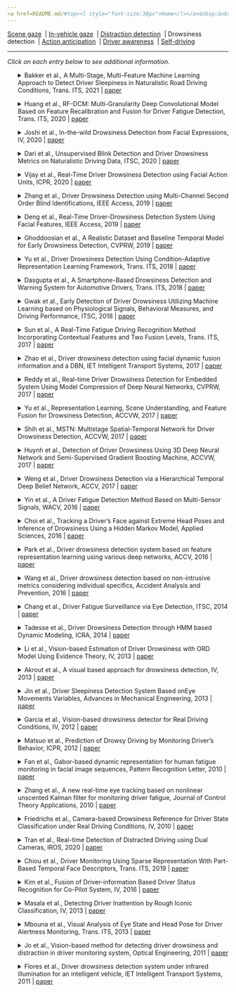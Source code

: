 ```yaml
---
<a href=README.md/#top><l style="font-size:30px">Home</l></a>&nbsp;&nbsp;| <a href=behavioral.md><l style="font-size:30px">Behavioral</l></a>&nbsp;&nbsp;| <l style="font-size:35px">Applications</l>&nbsp;&nbsp;| <a href=datasets.md><l style="font-size:30px">Datasets</l></a>&nbsp;&nbsp;
---
```


[Scene gaze](scene_gaze.md)&nbsp;&nbsp;| [In-vehicle gaze](in-vehicle_gaze.md)&nbsp;&nbsp;| [Distraction detection](distraction_detection.md)&nbsp;&nbsp;| Drowsiness detection&nbsp;&nbsp;| [Action anticipation](action_anticipation.md)&nbsp;&nbsp;| [Driver awareness](driver_awareness.md)&nbsp;&nbsp;| [Self-driving](self-driving.md)&nbsp;&nbsp;
___
*Click on each entry below to see additional information.*
<ul><a name=2021_T-ITS_Bakker></a>
<details close>
<summary>Bakker et al., A Multi-Stage, Multi-Feature Machine Learning Approach to Detect Driver Sleepiness in Naturalistic Road Driving Conditions, Trans. ITS, 2021 | <a href=https://doi.org/10.1109/TITS.2021.3090272>paper</a></summary>
<ul>
Dataset(s): private
</ul>
<ul>
<pre>
@article{2021_T-ITS_Bakker,
    author = {Bakker, Bram and Zab{\l}ocki, Bartosz and Baker, Angela and Riethmeister, Vanessa and Marx, Bernd and Iyer, Girish and Anund, Anna and Ahlstr{\"o}m, Christer},
    title = "A multi-stage, multi-feature machine learning approach to detect driver sleepiness in naturalistic road driving conditions",
    journal = "IEEE Transactions on Intelligent Transportation Systems",
    year = "2021"
}
</pre>
</ul>
</ul>
<ul><a name=2020_T-ITS_Huang></a>
<details close>
<summary>Huang et al., RF-DCM: Multi-Granularity Deep Convolutional Model Based on Feature Recalibration and Fusion for Driver Fatigue Detection, Trans. ITS, 2020 | <a href=https://doi.org/10.1109/TITS.2020.3017513>paper</a></summary>
<ul>
Dataset(s): <a href=datasets.md#DDD>DDD</a>
</ul>
<ul>
<pre>
@article{2020_T-ITS_Huang,
    author = "Huang, Rui and Wang, Yan and Li, Zijian and Lei, Zeyu and Xu, Yufan",
    title = "RF-DCM: Multi-Granularity Deep Convolutional Model Based on Feature Recalibration and Fusion for Driver Fatigue Detection",
    journal = "IEEE Transactions on Intelligent Transportation Systems",
    year = "2020"
}
</pre>
</ul>
</ul>
<ul><a name=2020_IV_Joshi></a>
<details close>
<summary>Joshi et al., In-the-wild Drowsiness Detection from Facial Expressions, IV, 2020 | <a href=https://doi.org/10.1109/IV47402.2020.9304579>paper</a></summary>
<ul>
Dataset(s): private
</ul>
<ul>
<pre>
@inproceedings{2020_IV_Joshi,
    author = "Joshi, Ajjen and Kyal, Survi and Banerjee, Sandipan and Mishra, Taniya",
    title = "In-the-wild drowsiness detection from facial expressions",
    booktitle = "IV",
    year = "2020"
}
</pre>
</ul>
</ul>
<ul><a name=2020_ITSC_Dari></a>
<details close>
<summary>Dari et al., Unsupervised Blink Detection and Driver Drowsiness Metrics on Naturalistic Driving Data, ITSC, 2020 | <a href=https://doi.org/10.1109/ITSC45102.2020.9294686>paper</a></summary>
<ul>
Dataset(s): private
</ul>
<ul>
<pre>
@inproceedings{2020_ITSC_Dari,
    author = "Dari, Simone and Epple, Nico and Protschky, Valentin",
    title = "Unsupervised Blink Detection and Driver Drowsiness Metrics on Naturalistic Driving Data",
    booktitle = "ITSC",
    year = "2020"
}
</pre>
</ul>
</ul>
<ul><a name=2020_ICPR_Vijay></a>
<details close>
<summary>Vijay et al., Real-Time Driver Drowsiness Detection using Facial Action Units, ICPR, 2020 | <a href=https://doi.org/10.1109/ICPR48806.2021.9412288>paper</a></summary>
<ul>
Dataset(s): <a href=datasets.md#DDD>DDD</a>
</ul>
<ul>
<pre>
@inproceedings{2020_ICPR_Vijay,
    author = "Vijay, Malaika and Vinayak, Nandagopal Netrakanti and Nunna, Maanvi and Natarajan, Subramanyam",
    title = "Real-Time Driver Drowsiness Detection using Facial Action Units",
    booktitle = "ICPR",
    year = "2021"
}
</pre>
</ul>
</ul>
<ul><a name=2019_IEEEAccess_Zhang></a>
<details close>
<summary>Zhang et al., Driver Drowsiness Detection using Multi-Channel Second Order Blind Identifications, IEEE Access, 2019 | <a href=https://doi.org/10.1109/ACCESS.2019.2891971>paper</a></summary>
<ul>
Dataset(s): private
</ul>
<ul>
<pre>
@article{2019_IEEEAccess_Zhang,
    author = "Zhang, Chao and Wu, Xiaopei and Zheng, Xi and Yu, Shui",
    title = "Driver drowsiness detection using multi-channel second order blind identifications",
    journal = "IEEE Access",
    volume = "7",
    pages = "11829--11843",
    year = "2019",
    publisher = "IEEE"
}
</pre>
</ul>
</ul>
<ul><a name=2019_IEEEAccess_Deng></a>
<details close>
<summary>Deng et al., Real-Time Driver-Drowsiness Detection System Using Facial Features, IEEE Access, 2019 | <a href=https://doi.org/10.1109/ACCESS.2019.2936663>paper</a></summary>
<ul>
Dataset(s): private
</ul>
<ul>
<pre>
@article{2019_IEEEAccess_Deng,
    author = "Deng, Wanghua and Wu, Ruoxue",
    title = "Real-time driver-drowsiness detection system using facial features",
    journal = "IEEE Access",
    volume = "7",
    pages = "118727--118738",
    year = "2019",
    publisher = "IEEE"
}
</pre>
</ul>
</ul>
<ul><a name=2019_CVPRW_Ghoddoosian></a>
<details close>
<summary>Ghoddoosian et al., A Realistic Dataset and Baseline Temporal Model for Early Drowsiness Detection, CVPRW, 2019 | <a href=https://openaccess.thecvf.com/content_CVPRW_2019/papers/AMFG/Ghoddoosian_A_Realistic_Dataset_and_Baseline_Temporal_Model_for_Early_Drowsiness_CVPRW_2019_paper.pdf>paper</a></summary>
<ul>
Dataset(s): <a href=datasets.md#RLDD>RLDD</a>
</ul>
<ul>
<pre>
@inproceedings{2019_CVPRW_Ghoddoosian,
    author = "Ghoddoosian, Reza and Galib, Marnim and Athitsos, Vassilis",
    title = "A realistic dataset and baseline temporal model for early drowsiness detection",
    booktitle = "CVPRW",
    year = "2019"
}
</pre>
</ul>
</ul>
<ul><a name=2018_T-ITS_Yu></a>
<details close>
<summary>Yu et al., Driver Drowsiness Detection Using Condition-Adaptive Representation Learning Framework, Trans. ITS, 2018 | <a href=https://doi.org/10.1109/TITS.2018.2883823>paper</a></summary>
<ul>
Dataset(s): <a href=datasets.md#DDD>DDD</a>
</ul>
<ul>
<pre>
@article{2018_T-ITS_Yu,
    author = "Yu, Jongmin and Park, Sangwoo and Lee, Sangwook and Jeon, Moongu",
    title = "Driver drowsiness detection using condition-adaptive representation learning framework",
    journal = "IEEE Transactions on Intelligent Transportation Systems",
    volume = "20",
    number = "11",
    pages = "4206--4218",
    year = "2018"
}
</pre>
</ul>
</ul>
<ul><a name=2018_T-ITS_Dasgupta></a>
<details close>
<summary>Dasgupta et al., A Smartphone-Based Drowsiness Detection and Warning System for Automotive Drivers, Trans. ITS, 2018 | <a href=https://doi.org/10.1109/TITS.2018.2879609>paper</a></summary>
<ul>
Dataset(s): private
</ul>
<ul>
<pre>
@article{2018_T-ITS_Dasgupta,
    author = "Dasgupta, Anirban and Rahman, Daleef and Routray, Aurobinda",
    title = "A smartphone-based drowsiness detection and warning system for automotive drivers",
    journal = "IEEE Transactions on Intelligent Transportation Systems",
    volume = "20",
    number = "11",
    pages = "4045--4054",
    year = "2018"
}
</pre>
</ul>
</ul>
<ul><a name=2018_ITSC_Gwak></a>
<details close>
<summary>Gwak et al., Early Detection of Driver Drowsiness Utilizing Machine Learning based on Physiological Signals, Behavioral Measures, and Driving Performance, ITSC, 2018 | <a href=https://doi.org/10.1109/ITSC.2018.8569493>paper</a></summary>
<ul>
Dataset(s): private
</ul>
<ul>
<pre>
@inproceedings{2018_ITSC_Gwak,
    author = "Gwak, Jongseong and Shino, Motoki and Hirao, Akinari",
    title = "Early detection of driver drowsiness utilizing machine learning based on physiological signals, behavioral measures, and driving performance",
    booktitle = "ITSC",
    year = "2018"
}
</pre>
</ul>
</ul>
<ul><a name=2017_T-ITS_Sun></a>
<details close>
<summary>Sun et al., A Real-Time Fatigue Driving Recognition Method Incorporating Contextual Features and Two Fusion Levels, Trans. ITS, 2017 | <a href=https://doi.org/10.1109/TITS.2017.2690914>paper</a></summary>
<ul>
Dataset(s): private
</ul>
<ul>
<pre>
@article{2017_T-ITS_Sun,
    author = "Sun, Wei and Zhang, Xiaorui and Peeta, Srinivas and He, Xiaozheng and Li, Yongfu",
    title = "A real-time fatigue driving recognition method incorporating contextual features and two fusion levels",
    journal = "IEEE Transactions on Intelligent Transportation Systems",
    volume = "18",
    number = "12",
    pages = "3408--3420",
    year = "2017"
}
</pre>
</ul>
</ul>
<ul><a name=2017_IET_Zhao></a>
<details close>
<summary>Zhao et al., Driver drowsiness detection using facial dynamic fusion information and a DBN, IET Intelligent Transport Systems, 2017 | <a href=https://doi.org/10.1049/iet-its.2017.0183>paper</a></summary>
<ul>
Dataset(s): private
</ul>
<ul>
<pre>
@article{2017_IET_Zhao,
    author = "Zhao, Lei and Wang, Zengcai and Wang, Xiaojin and Liu, Qing",
    title = "Driver drowsiness detection using facial dynamic fusion information and a DBN",
    journal = "IET Intelligent Transport Systems",
    volume = "12",
    number = "2",
    pages = "127--133",
    year = "2017"
}
</pre>
</ul>
</ul>
<ul><a name=2017_CVPRW_Reddy></a>
<details close>
<summary>Reddy et al., Real-time Driver Drowsiness Detection for Embedded System Using Model Compression of Deep Neural Networks, CVPRW, 2017 | <a href=https://openaccess.thecvf.com/content_cvpr_2017_workshops/w4/papers/Reddy_Real-Time_Driver_Drowsiness_CVPR_2017_paper.pdf>paper</a></summary>
<ul>
Dataset(s): private
</ul>
<ul>
<pre>
@inproceedings{2017_CVPRW_Reddy,
    author = "Reddy, Bhargava and Kim, Ye-Hoon and Yun, Sojung and Seo, Chanwon and Jang, Junik",
    title = "Real-time driver drowsiness detection for embedded system using model compression of deep neural networks",
    booktitle = "CVPRW",
    year = "2017"
}
</pre>
</ul>
</ul>
<ul><a name=2017_ACCVW_Yu></a>
<details close>
<summary>Yu et al., Representation Learning, Scene Understanding, and Feature Fusion for Drowsiness Detection, ACCVW, 2017 | <a href=https://doi.org/10.1007/978-3-319-54526-4_13>paper</a></summary>
<ul>
Dataset(s): <a href=datasets.md#DDD>DDD</a>
</ul>
<ul>
<pre>
@inproceedings{2017_ACCVW_Yu,
    author = "Yu, Jongmin and Park, Sangwoo and Lee, Sangwook and Jeon, Moongu",
    title = "Representation learning, scene understanding, and feature fusion for drowsiness detection",
    booktitle = "ACCV",
    year = "2016"
}
</pre>
</ul>
</ul>
<ul><a name=2017_ACCVW_Shih></a>
<details close>
<summary>Shih et al., MSTN: Multistage Spatial-Temporal Network for Driver Drowsiness Detection, ACCVW, 2017 | <a href=https://doi.org/10.1007/978-3-319-54526-4_11>paper</a></summary>
<ul>
Dataset(s): <a href=datasets.md#DDD>DDD</a>
</ul>
<ul>
<pre>
@inproceedings{2017_ACCVW_Shih,
    author = "Shih, Tun-Huai and Hsu, Chiou-Ting",
    title = "MSTN: Multistage spatial-temporal network for driver drowsiness detection",
    booktitle = "ACCV",
    year = "2016"
}
</pre>
</ul>
</ul>
<ul><a name=2017_ACCVW_Huynh></a>
<details close>
<summary>Huynh et al., Detection of Driver Drowsiness Using 3D Deep Neural Network and Semi-Supervised Gradient Boosting Machine, ACCVW, 2017 | <a href=https://doi.org/10.1007/978-3-319-54526-4_10>paper</a></summary>
<ul>
Dataset(s): <a href=datasets.md#DDD>DDD</a>
</ul>
<ul>
<pre>
@inproceedings{2017_ACCVW_Huynh,
    author = "Huynh, Xuan-Phung and Park, Sang-Min and Kim, Yong-Guk",
    title = "Detection of driver drowsiness using 3D deep neural network and semi-supervised gradient boosting machine",
    booktitle = "ACCV",
    year = "2016"
}
</pre>
</ul>
</ul>
<ul><a name=2017_ACCV_Weng></a>
<details close>
<summary>Weng et al., Driver Drowsiness Detection via a Hierarchical Temporal Deep Belief Network, ACCV, 2017 | <a href=https://doi.org/10.1007/978-3-319-54526-4_9>paper</a></summary>
<ul>
Dataset(s): <a href=datasets.md#DDD>DDD</a>
</ul>
<ul>
<pre>
@inproceedings{2017_ACCV_Weng,
    author = "Weng, Ching-Hua and Lai, Ying-Hsiu and Lai, Shang-Hong",
    title = "Driver drowsiness detection via a hierarchical temporal deep belief network",
    booktitle = "ACCV",
    year = "2016"
}
</pre>
</ul>
</ul>
<ul><a name=2016_WACV_Yin></a>
<details close>
<summary>Yin et al., A Driver Fatigue Detection Method Based on Multi-Sensor Signals, WACV, 2016 | <a href=https://doi.org/10.1109/WACV.2016.7477672>paper</a></summary>
<ul>
Dataset(s): private
</ul>
<ul>
<pre>
@inproceedings{2016_WACV_Yin,
    author = "Yin, Hao and Su, Yuanqi and Liu, Yuehu and Zhao, Danchen",
    title = "A driver fatigue detection method based on multi-sensor signals",
    booktitle = "WACV",
    year = "2016"
}
</pre>
</ul>
</ul>
<ul><a name=2016_ApplSci_Choi></a>
<details close>
<summary>Choi et al., Tracking a Driver’s Face against Extreme Head Poses and Inference of Drowsiness Using a Hidden Markov Model, Applied Sciences, 2016 | <a href=https://doi.org/10.3390/app6050137>paper</a></summary>
<ul>
Dataset(s): private
</ul>
<ul>
<pre>
@article{2016_ApplSci_Choi,
    author = "Choi, In-Ho and Jeong, Chan-Hee and Kim, Yong-Guk",
    title = "Tracking a driver’s face against extreme head poses and inference of drowsiness using a hidden Markov model",
    journal = "Applied Sciences",
    volume = "6",
    number = "5",
    pages = "137",
    year = "2016"
}
</pre>
</ul>
</ul>
<ul><a name=2016_ACCV_Park></a>
<details close>
<summary>Park et al., Driver drowsiness detection system based on feature representation learning using various deep networks, ACCV, 2016 | <a href=https://doi.org/10.1007/978-3-319-54526-4_12>paper</a></summary>
<ul>
Dataset(s): <a href=datasets.md#DDD>DDD</a>
</ul>
<ul>
<pre>
@inproceedings{2016_ACCV_Park,
    author = "Park, Sanghyuk and Pan, Fei and Kang, Sunghun and Yoo, Chang D",
    title = "Driver drowsiness detection system based on feature representation learning using various deep networks",
    booktitle = "ACCV",
    year = "2016"
}
</pre>
</ul>
</ul>
<ul><a name=2016_AccidentAnalysis_Wang></a>
<details close>
<summary>Wang et al., Driver drowsiness detection based on non-intrusive metrics considering individual specifics, Accident Analysis and Prevention, 2016 | <a href=https://doi.org/10.1016/j.aap.2015.09.002>paper</a></summary>
<ul>
Dataset(s): private
</ul>
<ul>
<pre>
@article{2016_AccidentAnalysis_Wang,
    author = "Wang, Xuesong and Xu, Chuan",
    title = "Driver drowsiness detection based on non-intrusive metrics considering individual specifics",
    journal = "Accident Analysis \\& Prevention",
    volume = "95",
    pages = "350--357",
    year = "2016",
    publisher = "Elsevier"
}
</pre>
</ul>
</ul>
<ul><a name=2014_ITSC_Chang></a>
<details close>
<summary>Chang et al., Driver Fatigue Surveillance via Eye Detection, ITSC, 2014 | <a href=https://doi.org/10.1109/ITSC.2014.6957718>paper</a></summary>
<ul>
Dataset(s): private
</ul>
<ul>
<pre>
@inproceedings{2014_ITSC_Chang,
    author = "Chang, Tang-Hsien and Chen, Yi-Ru",
    title = "Driver fatigue surveillance via eye detection",
    booktitle = "ITSC",
    year = "2014"
}
</pre>
</ul>
</ul>
<ul><a name=2014_ICRA_Tadesse></a>
<details close>
<summary>Tadesse et al., Driver Drowsiness Detection through HMM based Dynamic Modeling, ICRA, 2014 | <a href=https://doi.org/10.1109/ICRA.2014.6907440>paper</a></summary>
<ul>
Dataset(s): private
</ul>
<ul>
<pre>
@inproceedings{2014_ICRA_Tadesse,
    author = "Tadesse, Eyosiyas and Sheng, Weihua and Liu, Meiqin",
    title = "Driver drowsiness detection through HMM based dynamic modeling",
    booktitle = "ICRA",
    year = "2014"
}
</pre>
</ul>
</ul>
<ul><a name=2013_IV_Li></a>
<details close>
<summary>Li et al., Vision-based Estimation of Driver Drowsiness with ORD Model Using Evidence Theory, IV, 2013 | <a href=https://doi.org/10.1109/IVS.2013.6629543>paper</a></summary>
<ul>
Dataset(s): private
</ul>
<ul>
<pre>
@inproceedings{2013_IV_Li,
    author = "Li, Xuanpeng and Seignez, Emmanuel and Loonis, Pierre",
    title = "Vision-based estimation of driver drowsiness with ORD model using evidence theory",
    booktitle = "IV",
    year = "2013"
}
</pre>
</ul>
</ul>
<ul><a name=2013_IV_Akrout></a>
<details close>
<summary>Akrout et al., A visual based approach for drowsiness detection, IV, 2013 | <a href=https://doi.org/10.1109/IVS.2013.6629650>paper</a></summary>
<ul>
Dataset(s): private
</ul>
<ul>
<pre>
@inproceedings{2013_IV_Akrout,
    author = "Akrout, Belhassen and Mahdi, Walid",
    title = "A visual based approach for drowsiness detection",
    booktitle = "IV",
    year = "2013"
}
</pre>
</ul>
</ul>
<ul><a name=2013_AdvMechEng_Jin></a>
<details close>
<summary>Jin et al., Driver Sleepiness Detection System Based onEye Movements Variables, Advances in Mechanical Engineering, 2013 | <a href=http://dx.doi.org/10.1155/2013/648431>paper</a></summary>
<ul>
Dataset(s): private
</ul>
<ul>
<pre>
@article{2013_AdvMechEng_Jin,
    author = "Jin, Lisheng and Niu, Qingning and Jiang, Yuying and Xian, Huacai and Qin, Yanguang and Xu, Meijiao",
    title = "Driver sleepiness detection system based on eye movements variables",
    journal = "Advances in Mechanical Engineering",
    volume = "5",
    pages = "648431",
    year = "2013"
}
</pre>
</ul>
</ul>
<ul><a name=2012_IV_Garcia></a>
<details close>
<summary>Garcia et al., Vision-based drowsiness detector for Real Driving Conditions, IV, 2012 | <a href=https://doi.org/10.1109/IVS.2012.6232222>paper</a></summary>
<ul>
Dataset(s): private
</ul>
<ul>
<pre>
@inproceedings{2012_IV_Garcia,
    author = "Garcia, I and Bronte, Sebastian and Bergasa, Luis Miguel and Almaz{\'a}n, Javier and Yebes, J",
    title = "Vision-based drowsiness detector for real driving conditions",
    booktitle = "IV",
    year = "2012"
}
</pre>
</ul>
</ul>
<ul><a name=2012_ICPR_Matsuo></a>
<details close>
<summary>Matsuo et al., Prediction of Drowsy Driving by Monitoring Driver’s Behavior, ICPR, 2012 | <a href=https://ieeexplore.ieee.org/abstract/document/6460892>paper</a></summary>
<ul>
Dataset(s): private
</ul>
<ul>
<pre>
@inproceedings{2012_ICPR_Matsuo,
    author = "Matsuo, Haruo and Khiat, Abdelaziz",
    title = "Prediction of drowsy driving by monitoring driver's behavior",
    booktitle = "ICPR",
    year = "2012"
}
</pre>
</ul>
</ul>
<ul><a name=2010_PRL_Fan></a>
<details close>
<summary>Fan et al., Gabor-based dynamic representation for human fatigue monitoring in facial image sequences, Pattern Recognition Letter, 2010 | <a href=https://doi.org/10.1016/j.patrec.2009.08.014>paper</a></summary>
<ul>
Dataset(s): private
</ul>
<ul>
<pre>
@article{2010_PRL_Fan,
    author = "Fan, Xiao and Sun, Yanfeng and Yin, Baocai and Guo, Xiuming",
    title = "Gabor-based dynamic representation for human fatigue monitoring in facial image sequences",
    journal = "Pattern Recognition Letters",
    volume = "31",
    number = "3",
    pages = "234--243",
    year = "2010"
}
</pre>
</ul>
</ul>
<ul><a name=2010_JCTA_Zhang></a>
<details close>
<summary>Zhang et al., A new real-time eye tracking based on nonlinear unscented Kalman filter for monitoring driver fatigue, Journal of Control Theory Applications, 2010 | <a href=https://doi.org/10.1007/s11768-010-8043-0>paper</a></summary>
<ul>
Dataset(s): private
</ul>
<ul>
<pre>
@article{2010_JCTA_Zhang,
    author = "Zhang, Zutao and Zhang, Jiashu",
    title = "A new real-time eye tracking based on nonlinear unscented Kalman filter for monitoring driver fatigue",
    journal = "Journal of Control Theory and Applications",
    volume = "8",
    number = "2",
    pages = "181--188",
    year = "2010",
    publisher = "Springer"
}
</pre>
</ul>
</ul>
<ul><a name=2010_IV_Friedrichs></a>
<details close>
<summary>Friedrichs et al., Camera-based Drowsiness Reference for Driver State Classification under Real Driving Conditions, IV, 2010 | <a href=https://doi.org/10.1109/IVS.2010.5548039>paper</a></summary>
<ul>
Dataset(s): private
</ul>
<ul>
<pre>
@inproceedings{2010_IV_Friedrichs,
    author = "Friedrichs, Fabian and Yang, Bin",
    title = "Camera-based drowsiness reference for driver state classification under real driving conditions",
    booktitle = "IV",
    year = "2010"
}
</pre>
</ul>
</ul>
<ul><a name=2020_IROS_Tran></a>
<details close>
<summary>Tran et al., Real-time Detection of Distracted Driving using Dual Cameras, IROS, 2020 | <a href=https://doi.org/10.1109/IROS45743.2020.9340921>paper</a></summary>
<ul>
Dataset(s): private
</ul>
<ul>
<pre>
@inproceedings{2020_IROS_Tran,
    author = "Tran, Duy and Do, Ha Manh and Lu, Jiaxing and Sheng, Weihua",
    title = "Real-time Detection of Distracted Driving using Dual Cameras",
    booktitle = "IROS",
    year = "2020"
}
</pre>
</ul>
</ul>
<ul><a name=2019_T-ITS_Chiou></a>
<details close>
<summary>Chiou et al., Driver Monitoring Using Sparse Representation With Part-Based Temporal Face Descriptors, Trans. ITS, 2019 | <a href=https://doi.org/10.1109/TITS.2019.2892155>paper</a></summary>
<ul>
Dataset(s): <a href=datasets.md#YawDD>YawDD</a>, <a href=datasets.md#DDD>DDD</a>
</ul>
<ul>
<pre>
@article{2019_T-ITS_Chiou,
    author = "Chiou, Chien-Yu and Wang, Wei-Cheng and Lu, Shueh-Chou and Huang, Chun-Rong and Chung, Pau-Choo and Lai, Yun-Yang",
    title = "Driver monitoring using sparse representation with part-based temporal face descriptors",
    journal = "IEEE Transactions on Intelligent Transportation Systems",
    volume = "21",
    number = "1",
    pages = "346--361",
    year = "2019"
}
</pre>
</ul>
</ul>
<ul><a name=2016_IV_Kim></a>
<details close>
<summary>Kim et al., Fusion of Driver-information Based Driver Status Recognition for Co-Pilot System, IV, 2016 | <a href=https://doi.org/10.1109/IVS.2016.7535573>paper</a></summary>
<ul>
Dataset(s): private
</ul>
<ul>
<pre>
@inproceedings{2016_IV_Kim,
    author = "Kim, Jinwoo and Kim, Kitae and Yoon, Daesub and Koo, Yongbon and Han, Wooyong",
    title = "Fusion of driver-information based driver status recognition for co-pilot system",
    booktitle = "IV",
    year = "2016"
}
</pre>
</ul>
</ul>
<ul><a name=2013_IV_Masala></a>
<details close>
<summary>Masala et al., Detecting Driver Inattention by Rough Iconic Classification, IV, 2013 | <a href=https://doi.org/10.1109/IVS.2013.6629583>paper</a></summary>
<ul>
Dataset(s): private
</ul>
<ul>
<pre>
@inproceedings{2013_IV_Masala,
    author = "Masala, Giovanni Luca and Grosso, Enrico",
    title = "Detecting driver inattention by rough iconic classification",
    booktitle = "IEEE Intelligent Vehicles Symposium (IV)",
    pages = "913--918",
    year = "2013"
}
</pre>
</ul>
</ul>
<ul><a name=2013_T-ITS_Mbouna></a>
<details close>
<summary>Mbouna et al., Visual Analysis of Eye State and Head Pose for Driver Alertness Monitoring, Trans. ITS, 2013 | <a href=https://doi.org/10.1109/TITS.2013.2262098>paper</a></summary>
<ul>
Dataset(s): <a href=datasets.md#BU HeadTracking>BU HeadTracking</a>, private
</ul>
<ul>
<pre>
@article{2013_T-ITS_Mbouna,
    author = "Mbouna, Ralph Oyini and Kong, Seong G and Chun, Myung-Geun",
    title = "Visual analysis of eye state and head pose for driver alertness monitoring",
    journal = "IEEE Transactions on Intelligent Transportation Systems",
    volume = "14",
    number = "3",
    pages = "1462--1469",
    year = "2013"
}
</pre>
</ul>
</ul>
<ul><a name=2011_OptEng_Jo></a>
<details close>
<summary>Jo et al., Vision-based method for detecting driver drowsiness and distraction in driver monitoring system, Optical Engineering, 2011 | <a href=https://doi.org/10.1117/1.3657506>paper</a></summary>
<ul>
Dataset(s): private
</ul>
<ul>
<pre>
@article{2011_OptEng_Jo,
    author = "Jo, Jaeik and Lee, Sung Joo and Kim, Jaihie and Jung, Ho Gi and Park, Kang Ryoung",
    title = "Vision-based method for detecting driver drowsiness and distraction in driver monitoring system",
    journal = "Optical Engineering",
    volume = "50",
    number = "12",
    pages = "127202",
    year = "2011"
}
</pre>
</ul>
</ul>
<ul><a name=2011_IET_Flores></a>
<details close>
<summary>Flores et al., Driver drowsiness detection system under infrared illumination for an intelligent vehicle, IET Intelligent Transport Systems, 2011 | <a href=https://doi.org/10.1049/iet-its.2009.0090>paper</a></summary>
<ul>
Dataset(s): private
</ul>
<ul>
<pre>
@article{2011_IET_Flores,
    author = "Flores, Marco Javier and Armingol, J Ma and de la Escalera, Arturo",
    title = "Driver drowsiness detection system under infrared illumination for an intelligent vehicle",
    journal = "IET Intelligent Transport Systems",
    volume = "5",
    number = "4",
    pages = "241--251",
    year = "2011",
    publisher = "IET"
}
</pre>
</ul>
</ul>
